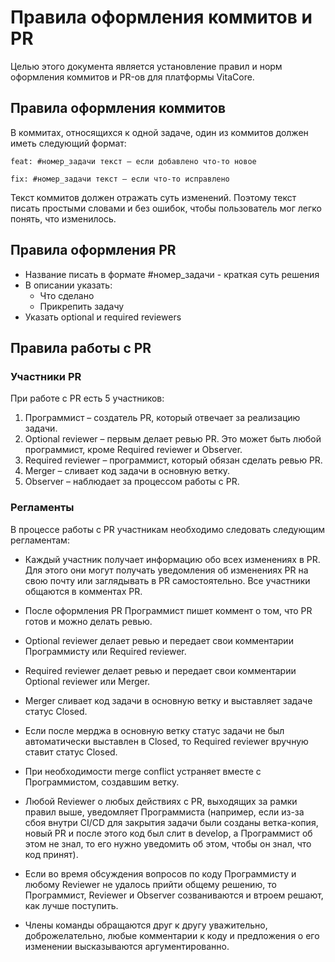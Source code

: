 # Правила оформления коммитов и PR

Целью этого документа является установление правил и норм оформления коммитов и PR-ов для платформы VitaCore.

## Правила оформления коммитов

В коммитах, относящихся к одной задаче, один из коммитов должен иметь следующий формат:

```
feat: #номер_задачи текст – если добавлено что-то новое

fix: #номер_задачи текст – если что-то исправлено
```

Текст коммитов должен отражать суть изменений. Поэтому текст писать простыми словами и без ошибок, чтобы пользователь мог легко понять, что изменилось.

## Правила оформления PR

-   Название писать в формате #номер_задачи - краткая суть решения
-   В описании указать:
    -   Что сделано
    -   Прикрепить задачу
-   Указать optional и required reviewers

## Правила работы с PR

### Участники PR

При работе с PR есть 5 участников:

1.  Программист – создатель PR, который отвечает за реализацию задачи.
2.  Optional reviewer – первым делает ревью PR. Это может быть любой программист, кроме Required reviewer и Observer.
3.  Required reviewer – программист, который обязан сделать ревью PR.
4.  Merger – сливает код задачи в основную ветку.
5.  Observer – наблюдает за процессом работы с PR.

### Регламенты

В процессе работы с PR участникам необходимо следовать следующим регламентам:

-   Каждый участник получает информацию обо всех изменениях в PR. Для этого они могут получать уведомления об изменениях PR на свою почту или заглядывать в PR самостоятельно. Все участники общаются в комментах PR.

-   После оформления PR Программист пишет коммент о том, что PR готов и можно делать ревью.

-   Optional reviewer делает ревью и передает свои комментарии Программисту или Required reviewer.

-   Required reviewer делает ревью и передает свои комментарии Optional reviewer или Merger.

-   Merger сливает код задачи в основную ветку и выставляет задаче статус Closed.

-   Если после мерджа в основную ветку статус задачи не был автоматически выставлен в Closed, то Required reviewer вручную ставит статус Closed.

-   При необходимости merge conflict устраняет вместе с Программистом, создавшим ветку.

-   Любой Reviewer о любых действиях с PR, выходящих за рамки правил выше, уведомляет Программиста (например, если из-за сбоя внутри CI/CD для закрытия задачи были созданы ветка-копия, новый PR и после этого код был слит в develop, а Программист об этом не знал, то его нужно уведомить об этом, чтобы он знал, что код принят).

-   Если во время обсуждения вопросов по коду Программисту и любому Reviewer не удалось прийти общему решению, то Программист, Reviewer и Observer созваниваются и втроем решают, как лучше поступить.

-   Члены команды обращаются друг к другу уважительно, доброжелательно, любые комментарии к коду и предложения о его изменении высказываются аргументированно.
